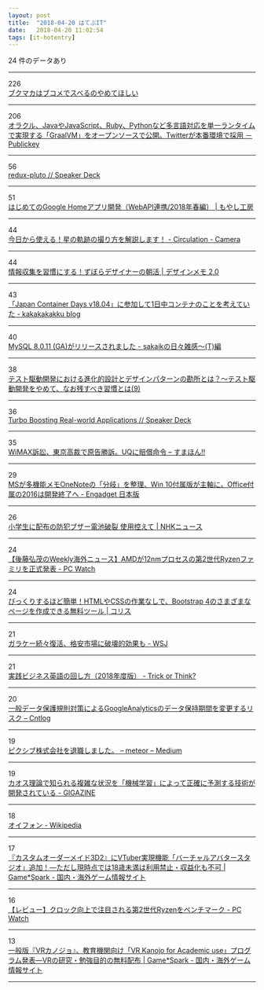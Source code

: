 ```yaml
---
layout: post
title:  "2018-04-20 はてぶIT"
date:   2018-04-20 11:02:54
tags: [it-hotentry]
---
```

24 件のデータあり

<hr><div class="row">
<div class="col-1"><span class="badge badge-pill badge-success h2">226</span></div>
<div class="col-11"><a href='https://anond.hatelabo.jp/20180419221842' target='_blank'>ブクマカはブコメでスベるのやめてほしい</a></div>
</div>
<hr>
<div class="row">
<div class="col-1"><span class="badge badge-pill badge-success h2">206</span></div>
<div class="col-11"><a href='http://www.publickey1.jp/blog/18/javajavascriptrubypythongraalvmtwitter.html' target='_blank'>オラクル、JavaやJavaScript、Ruby、Pythonなど多言語対応を単一ランタイムで実現する「GraalVM」をオープンソースで公開。Twitterが本番環境で採用 － Publickey</a></div>
</div>
<hr>
<div class="row">
<div class="col-1"><span class="badge badge-pill badge-success h2">56</span></div>
<div class="col-11"><a href='https://speakerdeck.com/yosuke_furukawa/redux-pluto-1' target='_blank'>redux-pluto // Speaker Deck</a></div>
</div>
<hr>
<div class="row">
<div class="col-1"><span class="badge badge-pill badge-success h2">51</span></div>
<div class="col-11"><a href='https://www.moyashi-koubou.com/blog/make_google_home_app_2018/' target='_blank'>はじめてのGoogle Homeアプリ開発（WebAPI連携/2018年春編） | もやし工房</a></div>
</div>
<hr>
<div class="row">
<div class="col-1"><span class="badge badge-pill badge-success h2">44</span></div>
<div class="col-11"><a href='http://tatsumo77.hatenablog.com/entry/2018/04/19/183431' target='_blank'>今日から使える！星の軌跡の撮り方を解説します！ - Circulation - Camera</a></div>
</div>
<hr>
<div class="row">
<div class="col-1"><span class="badge badge-pill badge-success h2">44</span></div>
<div class="col-11"><a href='https://designmemo.jp/lifehack/morning-input.html' target='_blank'>情報収集を習慣にする！ずぼらデザイナーの朝活 | デザインメモ 2.0</a></div>
</div>
<hr>
<div class="row">
<div class="col-1"><span class="badge badge-pill badge-success h2">43</span></div>
<div class="col-11"><a href='http://kakakakakku.hatenablog.com/entry/2018/04/19/222636' target='_blank'>「Japan Container Days v18.04」に参加して1日中コンテナのことを考えていた - kakakakakku blog</a></div>
</div>
<hr>
<div class="row">
<div class="col-1"><span class="badge badge-pill badge-success h2">40</span></div>
<div class="col-11"><a href='http://sakaik.hateblo.jp/entry/20180420/mysql_8.0.11_ga_released' target='_blank'>MySQL 8.0.11 (GA)がリリースされました - sakaikの日々雑感～(T)編</a></div>
</div>
<hr>
<div class="row">
<div class="col-1"><span class="badge badge-pill badge-success h2">38</span></div>
<div class="col-11"><a href='https://twop.agile.esm.co.jp/tdd-and-incremental-design-with-patterns-c20179dffbea' target='_blank'>テスト駆動開発における進化的設計とデザインパターンの勘所とは？〜テスト駆動開発をやめて、なお残すべき習慣とは(9)</a></div>
</div>
<hr>
<div class="row">
<div class="col-1"><span class="badge badge-pill badge-success h2">36</span></div>
<div class="col-11"><a href='https://speakerdeck.com/a_matsuda/turbo-boosting-real-world-applications' target='_blank'>Turbo Boosting Real-world Applications // Speaker Deck</a></div>
</div>
<hr>
<div class="row">
<div class="col-1"><span class="badge badge-pill badge-success h2">35</span></div>
<div class="col-11"><a href='https://smhn.info/201804-uq-litigation' target='_blank'>WiMAX訴訟、東京高裁で原告勝訴。UQに賠償命令 – すまほん!!</a></div>
</div>
<hr>
<div class="row">
<div class="col-1"><span class="badge badge-pill badge-success h2">29</span></div>
<div class="col-11"><a href='https://japanese.engadget.com/2018/04/19/ms-onenote-win-10-office-2016/' target='_blank'>MSが多機能メモOneNoteの「分岐」を整理、Win 10付属版が主軸に。Office付属の2016は開発終了へ - Engadget 日本版</a></div>
</div>
<hr>
<div class="row">
<div class="col-1"><span class="badge badge-pill badge-success h2">26</span></div>
<div class="col-11"><a href='https://www3.nhk.or.jp/news/html/20180420/k10011410861000.html' target='_blank'>小学生に配布の防犯ブザー電池破裂 使用控えて | NHKニュース</a></div>
</div>
<hr>
<div class="row">
<div class="col-1"><span class="badge badge-pill badge-success h2">24</span></div>
<div class="col-11"><a href='https://pc.watch.impress.co.jp/docs/column/kaigai/1118117.html' target='_blank'>【後藤弘茂のWeekly海外ニュース】AMDが12nmプロセスの第2世代Ryzenファミリを正式発表 - PC Watch</a></div>
</div>
<hr>
<div class="row">
<div class="col-1"><span class="badge badge-pill badge-success h2">24</span></div>
<div class="col-11"><a href='https://coliss.com/articles/build-websites/operation/work/easy-building-bootstrap-pages-froala.html' target='_blank'>びっくりするほど簡単！HTMLやCSSの作業なしで、Bootstrap 4のさまざまなページを作成できる無料ツール | コリス</a></div>
</div>
<hr>
<div class="row">
<div class="col-1"><span class="badge badge-pill badge-success h2">21</span></div>
<div class="col-11"><a href='http://jp.wsj.com/articles/SB12403095601924873365004584171101994801762' target='_blank'>ガラケー続々復活、格安市場に破壊的効果も - WSJ</a></div>
</div>
<hr>
<div class="row">
<div class="col-1"><span class="badge badge-pill badge-success h2">21</span></div>
<div class="col-11"><a href='http://tricken.hatenablog.com/entry/2018/04/19/084017' target='_blank'>実践ビジネス英語の回し方（2018年度版） - Trick or Think?</a></div>
</div>
<hr>
<div class="row">
<div class="col-1"><span class="badge badge-pill badge-success h2">20</span></div>
<div class="col-11"><a href='https://blog.cntlog.net/archives/2989' target='_blank'>一般データ保護規則対策によるGoogleAnalyticsのデータ保持期間を変更するリスク – Cntlog</a></div>
</div>
<hr>
<div class="row">
<div class="col-1"><span class="badge badge-pill badge-success h2">19</span></div>
<div class="col-11"><a href='https://medium.com/@meteor_saan/889845a0a661' target='_blank'>ピクシブ株式会社を退職しました。 – meteor – Medium</a></div>
</div>
<hr>
<div class="row">
<div class="col-1"><span class="badge badge-pill badge-success h2">19</span></div>
<div class="col-11"><a href='https://gigazine.net/news/20180420-machine-learning-predict-chaos/' target='_blank'>カオス理論で知られる複雑な状況を「機械学習」によって正確に予測する技術が開発されている - GIGAZINE</a></div>
</div>
<hr>
<div class="row">
<div class="col-1"><span class="badge badge-pill badge-success h2">18</span></div>
<div class="col-11"><a href='https://ja.wikipedia.org/wiki/%E3%82%AA%E3%82%A4%E3%83%95%E3%82%A9%E3%83%B3' target='_blank'>オイフォン - Wikipedia</a></div>
</div>
<hr>
<div class="row">
<div class="col-1"><span class="badge badge-pill badge-success h2">17</span></div>
<div class="col-11"><a href='https://www.gamespark.jp/article/2018/04/19/80180.html' target='_blank'>『カスタムオーダーメイド3D2』にVTuber実現機能「バーチャルアバタースタジオ」追加！―ただし現時点では18歳未満は利用禁止・収益化も不可 | Game*Spark - 国内・海外ゲーム情報サイト</a></div>
</div>
<hr>
<div class="row">
<div class="col-1"><span class="badge badge-pill badge-success h2">16</span></div>
<div class="col-11"><a href='https://pc.watch.impress.co.jp/docs/topic/review/1117989.html' target='_blank'>【レビュー】クロック向上で注目される第2世代Ryzenをベンチマーク - PC Watch</a></div>
</div>
<hr>
<div class="row">
<div class="col-1"><span class="badge badge-pill badge-success h2">13</span></div>
<div class="col-11"><a href='https://www.gamespark.jp/article/2018/04/19/80182.html' target='_blank'>一般版『VRカノジョ』、教育機関向け「VR Kanojo for Academic use」プログラム発表―VRの研究・勉強目的の無料配布 | Game*Spark - 国内・海外ゲーム情報サイト</a></div>
</div>
<hr>
